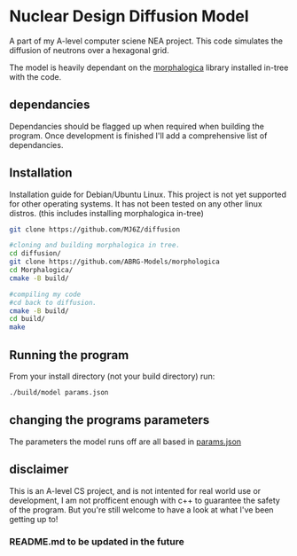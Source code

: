 # Nuclear Design Diffusion Model
A part of my A-level computer sciene NEA project. This code simulates the diffusion of neutrons over a hexagonal grid.

The model is heavily dependant on the [morphalogica](https://github.com/ABRG-Models/morphologica) library installed in-tree with the code.



## dependancies
Dependancies should be flagged up when required when building the program. Once development is finished I'll add a comprehensive list of dependancies.

## Installation
Installation guide for Debian/Ubuntu Linux. This project is not yet supported for other operating systems. It has not been tested on any other linux distros.
(this includes installing morphalogica in-tree)
```bash
git clone https://github.com/MJ6Z/diffusion

#cloning and building morphalogica in tree.
cd diffusion/
git clone https://github.com/ABRG-Models/morphologica
cd Morphalogica/
cmake -B build/

#compiling my code
#cd back to diffusion.
cmake -B build/
cd build/
make
```

## Running the program
From your install directory (not your build directory) run:
```bash
./build/model params.json
```

## changing the programs parameters
The parameters the model runs off are all based in [params.json](/params.json)

## disclaimer
This is an A-level CS project, and is not intented for real world use or development, I am not profficent enough with c++ to guarantee the safety of the program. But you're still welcome to have a look at what I've been getting up to!

### README.md to be updated in the future
